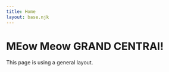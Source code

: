 ```yaml
---
title: Home
layout: base.njk
---
```

# MEow Meow GRAND CENTRAl!

This page is using a general layout. 
